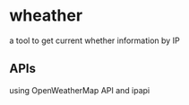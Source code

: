 # wheather
a tool to get current whether information by IP 
## APIs
using OpenWeatherMap API and ipapi 
